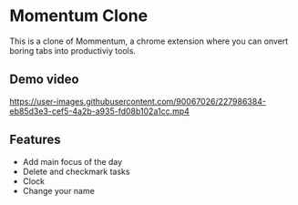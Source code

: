 # Momentum Clone

This is a clone of Mommentum, a chrome extension where you can onvert boring tabs into productiviy tools.

## Demo video

https://user-images.githubusercontent.com/90067026/227986384-eb85d3e3-cef5-4a2b-a935-fd08b102a1cc.mp4

## Features

* Add main focus of the day
* Delete and checkmark tasks
* Clock
* Change your name
